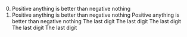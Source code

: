 0. Positive anything is better than negative nothing
0. Positive anything is better than negative nothing
Positive anything is better than negative nothing
The last digit
The last digit
The last digit
The last digit
The last digit
